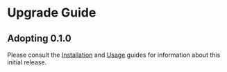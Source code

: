 # Upgrade Guide

## Adopting 0.1.0
Please consult the [Installation](https://github.com/EricssonBroadcastServices/iOSClientDownload/blob/master/README.md#installation) and [Usage](https://github.com/EricssonBroadcastServices/iOSClientDownload/blob/master/README.md#getting-started) guides for information about this initial release.
